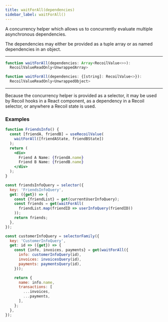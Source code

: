 ```yaml
---
title: waitForAll(dependencies)
sidebar_label: waitForAll()
---
```


A concurrency helper which allows us to concurrently evaluate multiple asynchronous dependencies.

The dependencies may either be provided as a tuple array or as named dependencies in an object.

---

```jsx
function waitForAll(dependencies: Array<RecoilValue<>>):
  RecoilValueReadOnly<UnwrappedArray>
```

```jsx
function waitForAll(dependencies: {[string]: RecoilValue<>}):
  RecoilValueReadOnly<UnwrappedObject>
```
---

Because the concurrency helper is provided as a selector, it may be used by Recoil hooks in a React component, as a dependency in a Recoil selector, or anywhere a Recoil state is used.

### Examples

```jsx
function FriendsInfo() {
  const [friendA, friendB] = useRecoilValue(
    waitForAll([friendAState, friendBState])
  );
  return (
    <div>
      Friend A Name: {friendA.name}
      Friend B Name: {friendB.name}
    </div>
  );
}
```

```jsx
const friendsInfoQuery = selector({
  key: 'FriendsInfoQuery',
  get: ({get}) => {
    const {friendList} = get(currentUserInfoQuery);
    const friends = get(waitForAll(
      friendList.map(friendID => userInfoQuery(friendID))
    ));
    return friends;
  },
});
```

```jsx
const customerInfoQuery = selectorFamily({
  key: 'CustomerInfoQuery',
  get: id => ({get}) => {
    const {info, invoices, payments} = get(waitForAll({
      info: customerInfoQuery(id),
      invoices: invoicesQuery(id),
      payments: paymentsQuery(id),
    }));

    return {
      name: info.name,
      transactions: [
        ...invoices,
        ...payments,
      ],
    };
  },
});
```
